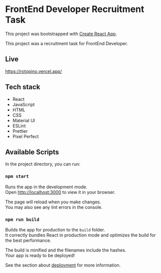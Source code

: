 # FrontEnd Developer Recruitment Task

This project was bootstrapped with [Create React App](https://github.com/facebook/create-react-app).

This project was a recruitment task for FrontEnd Developer.

## Live

https://rotopino.vercel.app/

## Tech stack
- React
- JavaScript
- HTML
- CSS
- Material UI
- ESLint
- Prettier
- Pixel Perfect

## Available Scripts

In the project directory, you can run:

### `npm start`

Runs the app in the development mode.\
Open [http://localhost:3000](http://localhost:3000) to view it in your browser.

The page will reload when you make changes.\
You may also see any lint errors in the console.

### `npm run build`

Builds the app for production to the `build` folder.\
It correctly bundles React in production mode and optimizes the build for the best performance.

The build is minified and the filenames include the hashes.\
Your app is ready to be deployed!

See the section about [deployment](https://facebook.github.io/create-react-app/docs/deployment) for more information.



